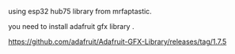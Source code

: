 using esp32 hub75 library from mrfaptastic.

you need to install adafruit gfx library .

https://github.com/adafruit/Adafruit-GFX-Library/releases/tag/1.7.5
